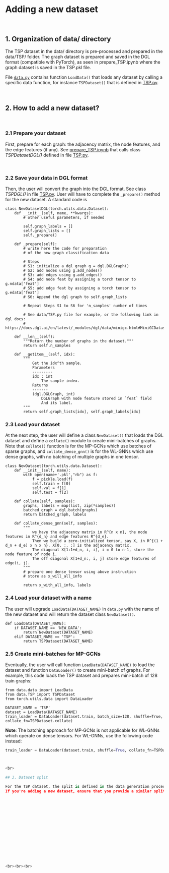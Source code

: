 # Adding a new dataset 


<br>

## 1. Organization of data/ directory 

The TSP dataset in the data/ directory is pre-processed and prepared in the data/TSP/ folder. The graph dataset is prepared and saved in the DGL format (compatible with PyTorch), as seen in prepare_TSP.ipynb where the graph dataset is saved in the TSP.pkl file.

File [`data.py`](../data/data.py) contains function `LoadData()` that loads any dataset by calling a specific data function, for instance `TSPDataset()` that is defined in [TSP.py](../data/TSP.py). 





<br>

## 2. How to add a new dataset?

<br>


### 2.1 Prepare your dataset

First, prepare for each graph: the adjacency matrix, the node features, and the edge features (if any). 
See  [prepare_TSP.ipynb](../data/TSP/prepare_TSP.ipynb) that calls class *TSPDatasetDGL()* defined in file [TSP.py](../data/TSP.py).





<br>

### 2.2 Save your data in DGL format


Then, the user will convert the graph into the DGL format. See class *TSPDGL()* in file [TSP.py](../data/TSP.py). User will have to complete the `_prepare()` method for the new dataset. A standard code is 
```
class NewDatasetDGL(torch.utils.data.Dataset):
    def __init__(self, name, **kwargs):
        # other useful parameters, if needed
        
        self.graph_labels = []
        self.graph_lists = []
        self._prepare()
    
    def _prepare(self):
        # write here the code for preparation
        # of the new graph classification data
        
        # Steps
        # S1: initialize a dgl graph g = dgl.DGLGraph()
        # S2: add nodes using g.add_nodes()
        # S3: add edges using g.add_edges()
        # S4: add node feat by assigning a torch tensor to g.ndata['feat'] 
        # S5: add edge feat by assigning a torch tensor to g.edata['feat']
        # S6: Append the dgl graph to self.graph_lists
        
        # Repeat Steps S1 to S6 for 'n_samples' number of times
        
        # See data/TSP.py file for example, or the following link in dgl docs:
        # https://docs.dgl.ai/en/latest/_modules/dgl/data/minigc.html#MiniGCDataset
        
    def __len__(self):
        """Return the number of graphs in the dataset."""
        return self.n_samples

    def __getitem__(self, idx):
        """
            Get the idx^th sample.
            Parameters
            ---------
            idx : int
                The sample index.
            Returns
            -------
            (dgl.DGLGraph, int)
                DGLGraph with node feature stored in `feat` field
                And its label.
        """
        return self.graph_lists[idx], self.graph_labels[idx]
```


### 2.3 Load your dataset

At the next step, the user will define a class `NewDataset()` that loads the DGL dataset and define a `collate()` module to create mini-batches of graphs.  Note that `collate()` function is for the MP-GCNs which use batches of sparse graphs, and `collate_dense_gnn()` is for the WL-GNNs which use dense graphs, with no batching of multiple graphs in one tensor.
```
class NewDataset(torch.utils.data.Dataset):
    def __init__(self, name):
        with open(name+'.pkl',"rb") as f:
            f = pickle.load(f)
            self.train = f[0]
            self.val = f[1]
            self.test = f[2]
    
    def collate(self, samples):
    	graphs, labels = map(list, zip(*samples))
    	batched_graph = dgl.batch(graphs)
        return batched_graph, labels
        
    def collate_dense_gnn(self, samples):
        """
            we have the adjacency matrix in R^{n x n}, the node features in R^{d_n} and edge features R^{d_e}.
            Then we build a zero-initialized tensor, say X, in R^{(1 + d_n + d_e) x n x n}. X[0, :, :] is the adjacency matrix.
            The diagonal X[1:1+d_n, i, i], i = 0 to n-1, store the node feature of node i. 
            The off diagonal X[1+d_n:, i, j] store edge features of edge(i, j).
        """
        # prepare one dense tensor using above instruction
        # store as x_will_all_info
        
        return x_with_all_info, labels
```


### 2.4 Load your dataset with a name

The user will upgrade `LoadData(DATASET_NAME)` in `data.py` with the name of the new dataset and will return the dataset class `NewDataset()`. 
```
def LoadData(DATASET_NAME):
    if DATASET_NAME == 'NEW_DATA':
        return NewDataset(DATASET_NAME)
    elif DATASET_NAME == 'TSP':
        return TSPDataset(DATASET_NAME)
```





### 2.5 Create mini-batches for MP-GCNs

Eventually, the user will call function `LoadData(DATASET_NAME)` to load the dataset and function `DataLoader()` to create mini-batch of graphs. For example, this code loads the TSP dataset and prepares mini-batch of 128 train graphs:
```
from data.data import LoadData
from data.TSP import TSPDataset
from torch.utils.data import DataLoader

DATASET_NAME = 'TSP'
dataset = LoadData(DATASET_NAME)
train_loader = DataLoader(dataset.train, batch_size=128, shuffle=True, collate_fn=TSPDataset.collate)
```

**Note**: The batching approach for MP-GCNs is not applicable for WL-GNNs which operate on dense tensors. For WL-GNNs, use the following code instead:

```python
train_loader = DataLoader(dataset.train, shuffle=True, collate_fn=TSPDataset.collate_dense_gnn)´´´ 



<br>

## 3. Dataset split

For the TSP dataset, the split is defined in the data generation process. The split indices are stored within the TSP.pkl file. When loading the dataset, it's automatically split into train, validation, and test sets.
If you're adding a new dataset, ensure that you provide a similar split mechanism, either by including the split in the data generation process or by implementing a custom splitting function in your dataset class.
















<br><br><br>